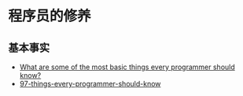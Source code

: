 # 程序员的修养

## 基本事实

* [What are some of the most basic things every programmer should know?](https://www.quora.com/What-are-some-of-the-most-basic-things-every-programmer-should-know)
* [97-things-every-programmer-should-know](https://legacy.gitbook.com/book/97-things-every-x-should-know/97-things-every-programmer-should-know/details)